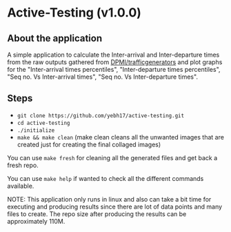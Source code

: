# Active-Testing (v1.0.0)

## About the application

A simple application to calculate the Inter-arrival and Inter-departure times from the raw outputs gathered from [DPMI/trafficgenerators](https://github.com/DPMI/trafficgenerators) and plot graphs for the "Inter-arrival times percentiles", "Inter-departure times percentiles", "Seq no. Vs Inter-arrival times", "Seq no. Vs Inter-departure times".

## Steps

- `git clone https://github.com/yebh17/active-testing.git`
- `cd active-testing`
- `./initialize`
- `make && make clean` (make clean cleans all the unwanted images that are created just for creating the final collaged images)

You can use `make fresh` for cleaning all the generated files and get back a fresh repo.

You can use `make help` if wanted to check all the different commands available.

NOTE: This application only runs in linux and also can take a bit time for executing and producing results since there are lot of data points and many files to create. The repo size after producing the results can be approximately 110M.